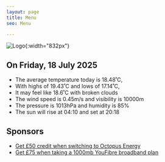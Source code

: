 ```yaml
---
layout: page
title: Menu
seo: Menu

---
```


![Logo](/images/logo.jpg){:width="832px"}

<!-- weather_marker starts -->
## On Friday, 18 July 2025

- The average temperature today is 18.48˚C,
- With highs of 19.43˚C and lows of 17.14˚C,
- It may feel like 18.6˚C with broken clouds
- The wind speed is 0.45m/s and visibility is 10000m
- The pressure is 1013hPa and humidity is 85%
- The sun will rise at 04:10 and set at 20:18

<!-- weather_marker ends -->

## Sponsors

- [Get £50 credit when switching to Octopus Energy](https://bit.ly/3oD1nnS)
- [Get £75 when taking a 1000mb YouFibre broadband plan](https://aklam.io/91zWhU?)

